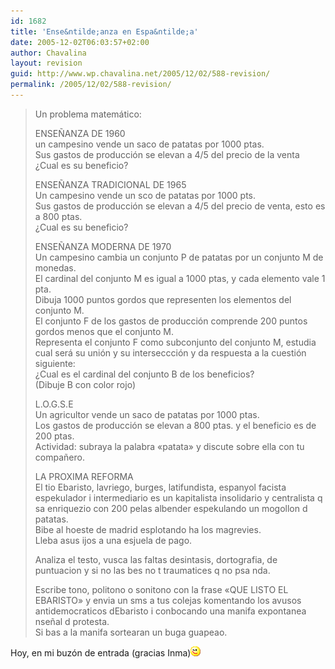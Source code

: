 ```yaml
---
id: 1682
title: 'Ense&ntilde;anza en Espa&ntilde;a'
date: 2005-12-02T06:03:57+02:00
author: Chavalina
layout: revision
guid: http://www.wp.chavalina.net/2005/12/02/588-revision/
permalink: /2005/12/02/588-revision/
---
```

> Un problema matem&aacute;tico: 
> 
> ENSE&Ntilde;ANZA DE 1960  
> un campesino vende un saco de patatas por 1000 ptas.  
> Sus gastos de producci&oacute;n se elevan a 4/5 del precio de la venta  
> &iquest;Cual es su beneficio? 
> 
> ENSE&Ntilde;ANZA TRADICIONAL DE 1965  
> Un campesino vende un sco de patatas por 1000 pts.  
> Sus gastos de producci&oacute;n se elevan a 4/5 del precio de venta, esto es a 800 ptas.  
> &iquest;Cual es su beneficio? 
> 
> ENSE&Ntilde;ANZA MODERNA DE 1970  
> Un campesino cambia un conjunto P de patatas por un conjunto M de monedas.  
> El cardinal del conjunto M es igual a 1000 ptas, y cada elemento vale 1 pta.  
> Dibuja 1000 puntos gordos que representen los elementos del conjunto M.  
> El conjunto F de los gastos de producci&oacute;n comprende 200 puntos gordos menos que el conjunto M.  
> Representa el conjunto F como subconjunto del conjunto M, estudia cual ser&aacute; su uni&oacute;n y su interseccci&oacute;n y da respuesta a la cuesti&oacute;n siguiente:  
> &iquest;Cual es el cardinal del conjunto B de los beneficios?  
> (Dibuje B con color rojo) 
> 
> L.O.G.S.E  
> Un agricultor vende un saco de patatas por 1000 ptas.  
> Los gastos de producci&oacute;n se elevan a 800 ptas. y el beneficio es de 200 ptas.  
> Actividad: subraya la palabra «patata» y discute sobre ella con tu compa&ntilde;ero. 
> 
> LA PROXIMA REFORMA  
> El tio Ebaristo, lavriego, burges, latifundista, espanyol facista espekulador i intermediario es un kapitalista insolidario y centralista q sa enriquezio con 200 pelas albender espekulando un mogollon d patatas.  
> Bibe al hoeste de madrid esplotando ha los magrevies.  
> Lleba asus ijos a una esjuela de pago. 
> 
> Analiza el testo, vusca las faltas desintasis, dortografia, de puntuacion y si no las bes no t traumatices q no psa nda. 
> 
> Escribe tono, politono o sonitono con la frase «QUE LISTO EL EBARISTO» y envia un sms a tus colejas komentando los avusos antidemocraticos dEbaristo i conbocando una manifa expontanea nse&ntilde;al d protesta.  
> Si bas a la manifa sortearan un buga guapeao. 

Hoy, en mi buz&oacute;n de entrada (gracias Inma)![emo](/imagenes/emoticonos/guino.gif)